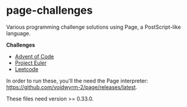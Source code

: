 # page-challenges

Various programming challenge solutions using Page, a PostScript-like language.

**Challenges**
- [Advent of Code](https://adventofcode.com)
- [Project Euler](https://projecteuler.net/archives)
- [Leetcode](https://leetcode.com/problems)

In order to run these, you'll the need the Page interpreter: https://github.com/voidwyrm-2/page/releases/latest.

These files need version >= 0.33.0.

